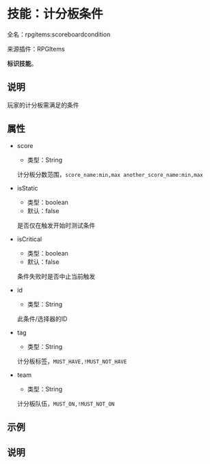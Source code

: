 # 技能：计分板条件

<!-- 本文件是通过游戏内 `/rpgitem gen-wiki` 命令生成的。 -->
<!-- 请只在对应的 "beginCustomXXXX" 与 "endCustomXXXX" 间编辑。  -->
<!-- 如果您想修改技能或其属性的描述， -->
<!-- 请修改 "resources/lang/zh_CN.yml" 中对应的项。 -->

全名：rpgitems:scoreboardcondition

来源插件：RPGItems

**标识技能**。

<!-- beginCustomHeader -->
<!-- endCustomHeader -->

## 说明

玩家的计分板需满足的条件
<!-- beginCustomDescription -->
<!-- endCustomDescription -->

## 属性

* score

  * 类型：String

  计分板分数范围，`score_name:min,max another_score_name:min,max`

* isStatic

  * 类型：boolean
  * 默认：false

  是否仅在触发开始时测试条件

* isCritical

  * 类型：boolean
  * 默认：false

  条件失败时是否中止当前触发

* id

  * 类型：String

  此条件/选择器的ID

* tag

  * 类型：String

  计分板标签，`MUST_HAVE,!MUST_NOT_HAVE`

* team

  * 类型：String

  计分板队伍，`MUST_ON,!MUST_NOT_ON`


<!-- beginCustomProperties -->
<!-- endCustomProperties -->

## 示例

<!-- beginCustomExample -->
<!-- endCustomExample -->

## 说明

<!-- beginCustomNote -->
<!-- endCustomNote -->